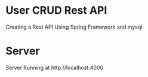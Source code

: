 # User CRUD Rest API
Creating a Rest API Using Spring Framework and mysql

# Server
Server Running at http://localhost:4000
